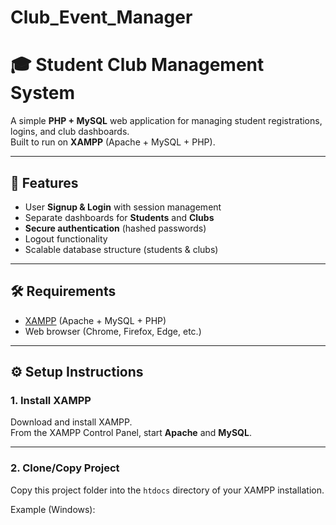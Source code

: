 # Club_Event_Manager
# 🎓 Student Club Management System

A simple **PHP + MySQL** web application for managing student registrations, logins, and club dashboards.  
Built to run on **XAMPP** (Apache + MySQL + PHP).

---

## 🚀 Features
- User **Signup & Login** with session management  
- Separate dashboards for **Students** and **Clubs**  
- **Secure authentication** (hashed passwords)  
- Logout functionality  
- Scalable database structure (students & clubs)  

---

## 🛠️ Requirements
- [XAMPP](https://www.apachefriends.org/download.html) (Apache + MySQL + PHP)  
- Web browser (Chrome, Firefox, Edge, etc.)  

---

## ⚙️ Setup Instructions

### 1. Install XAMPP
Download and install XAMPP.  
From the XAMPP Control Panel, start **Apache** and **MySQL**.  

---

### 2. Clone/Copy Project
Copy this project folder into the `htdocs` directory of your XAMPP installation.  

Example (Windows):  

